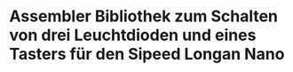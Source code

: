 # Assembler Bibliothek zum Schalten von drei Leuchtdioden und eines Tasters für den Sipeed Longan Nano


